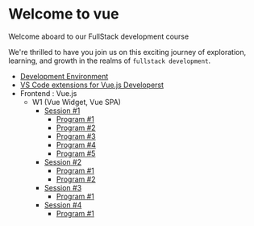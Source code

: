 # Welcome to vue

Welcome aboard to our FullStack development course

We're thrilled to have you join us on this exciting journey of exploration, learning, and growth in the realms of `fullstack development`.

- [Development Environment](/development_environment.md)
- [VS Code extensions for Vue.js Developerst](/vscode_extensions.md)
- Frontend : Vue.js 
  - W1 (Vue Widget, Vue SPA)
    - [Session #1](/Frontend/W1/S1/guide.md)
      - [Program #1](/Frontend/W1/S1/pro01/index.html)
      - [Program #2](/Frontend/W1/S1/pro02/index.html)
      - [Program #3](/Frontend/W1/S1/pro03/index.html)
      - [Program #4](/Frontend/W1/S1/pro04/index.html)
      - [Program #5](/Frontend/W1/S1/pro05/index.html)
    - [Session #2](/Frontend/W1/S2/guide.md)
      - [Program #1](/Frontend/W1/S2/pro01/index.html)
      - [Program #2](/Frontend/W1/S2/pro02/todolist_template.html)
    - [Session #3](/Frontend/W1/S3/guide.md)
      - [Program #1](/Frontend/W1/S3/pro01/index.html)
    - [Session #4](/Frontend/W1/S4/guide.md)
      - [Program #1](/Frontend/W1/S4/pro01/public/index.html)